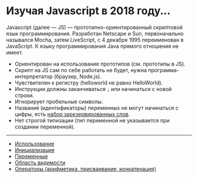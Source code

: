# Изучая Javascript в 2018 году...

Javascript (далее — JS) — прототипно-ориентированный скриптовой язык программирования. Разработан Netscape и Sun, первоначально назывался Mocha, затем LiveScript, с 4 декабря 1995 переименован в JavaScript. К языку программирования Java прямого отношения не имеет.

- Ориентирован на использование прототипов (см. прототипы в JS).
- Скрипт на JS сам по себе работать не будет, нужна программа-интерпретатор (браузер, Node.js).
- Чувствителен к регистру (helloworld не равно HelloWorld).
- Инструкции должны заканчиваться `;` или начинаться с новой строки.
- Игнорирует пробельные символы.
- Названия (идентификаторы) переменных не могут начинаться с цифры, есть [набор зарезервированных слов](https://www.google.ru/search?q=js+%D1%80%D0%B0%D0%B7%D0%B5%D1%80%D0%B5%D1%80%D0%B2%D0%B8%D1%80%D0%BE%D0%B2%D0%B0%D0%BD%D0%BD%D1%8B%D0%B5+%D1%81%D0%BB%D0%BE%D0%B2%D0%B0&oq=js+%D1%80%D0%B0%D0%B7%D0%B5%D1%80%D0%B5%D1%80%D0%B2%D0%B8%D1%80%D0%BE%D0%B2%D0%B0%D0%BD%D0%BD%D1%8B%D0%B5+%D1%81%D0%BB%D0%BE%D0%B2%D0%B0&aqs=chrome..69i57j0j69i64.6823j0j4&sourceid=chrome&ie=UTF-8).
- Нет строгой типизации (тип переменной не указывается при создании переменной).

---

- [Использование](use.md)
- [Инициализация](inicialization.md)
- [Переменные](variables.md)
- [Область видимости](scope.md)
- [Операторы (арифметика, присваивание, конкатенация)](operators.md)
